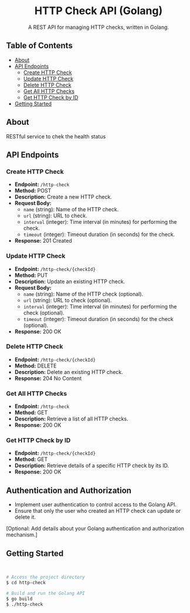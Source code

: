 <div align="center">
  <!-- Your Project Title -->
  <h1 align="center">HTTP Check API (Golang)</h1>

  <!-- Optional: Add a brief description of your API here -->
  <p align="center">A REST API for managing HTTP checks, written in Golang.</p>


  
</div>

## Table of Contents

- [About](#about)
- [API Endpoints](#api-endpoints)
  - [Create HTTP Check](#create-http-check)
  - [Update HTTP Check](#update-http-check)
  - [Delete HTTP Check](#delete-http-check)
  - [Get All HTTP Checks](#get-all-http-checks)
  - [Get HTTP Check by ID](#get-http-check-by-id)
- [Getting Started](#getting-started)


## About

RESTful service to chek the health status 

## API Endpoints

### Create HTTP Check

- **Endpoint:** `/http-check`
- **Method:** POST
- **Description:** Create a new HTTP check.
- **Request Body:**
  - `name` (string): Name of the HTTP check.
  - `url` (string): URL to check.
  - `interval` (integer): Time interval (in minutes) for performing the check.
  - `timeout` (integer): Timeout duration (in seconds) for the check.
- **Response:** 201 Created

### Update HTTP Check

- **Endpoint:** `/http-check/{checkId}`
- **Method:** PUT
- **Description:** Update an existing HTTP check.
- **Request Body:**
  - `name` (string): Name of the HTTP check (optional).
  - `url` (string): URL to check (optional).
  - `interval` (integer): Time interval (in minutes) for performing the check (optional).
  - `timeout` (integer): Timeout duration (in seconds) for the check (optional).
- **Response:** 200 OK

### Delete HTTP Check

- **Endpoint:** `/http-check/{checkId}`
- **Method:** DELETE
- **Description:** Delete an existing HTTP check.
- **Response:** 204 No Content

### Get All HTTP Checks

- **Endpoint:** `/http-check`
- **Method:** GET
- **Description:** Retrieve a list of all HTTP checks.
- **Response:** 200 OK

### Get HTTP Check by ID

- **Endpoint:** `/http-check/{checkId}`
- **Method:** GET
- **Description:** Retrieve details of a specific HTTP check by its ID.
- **Response:** 200 OK

## Authentication and Authorization

- Implement user authentication to control access to the Golang API.
- Ensure that only the user who created an HTTP check can update or delete it.

[Optional: Add details about your Golang authentication and authorization mechanism.]

## Getting Started



```bash


# Access the project directory
$ cd http-check

# Build and run the Golang API
$ go build
$ ./http-check

